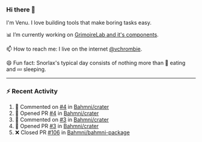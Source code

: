 ### Hi there 👋

I'm Venu. I love building tools that make boring tasks easy.

📊 I’m currently working on [GrimoireLab and it's components](https://chaoss.github.io/grimoirelab).

📫 How to reach me: I live on the internet [@vchrombie](https://www.google.co.in/search?q=vchrombie).

😄 Fun fact: Snorlax's typical day consists of nothing more than :doughnut: eating and :zzz: sleeping.

---

### :zap: Recent Activity

<!--RECENT_ACTIVITY:start-->
1. 💬 Commented on [#4](https://github.com/Bahmni/crater/pull/4#issuecomment-1169694490) in [Bahmni/crater](https://github.com/Bahmni/crater)
2. 💪 Opened PR [#4](https://github.com/Bahmni/crater/pull/4) in [Bahmni/crater](https://github.com/Bahmni/crater)
3. 💬 Commented on [#3](https://github.com/Bahmni/crater/pull/3#issuecomment-1169683205) in [Bahmni/crater](https://github.com/Bahmni/crater)
4. 💪 Opened PR [#3](https://github.com/Bahmni/crater/pull/3) in [Bahmni/crater](https://github.com/Bahmni/crater)
5. ❌ Closed PR [#106](https://github.com/Bahmni/bahmni-package/pull/106) in [Bahmni/bahmni-package](https://github.com/Bahmni/bahmni-package)
<!--RECENT_ACTIVITY:end-->

<!--
**vchrombie/vchrombie** is a ✨ _special_ ✨ repository because its `README.md` (this file) appears on your GitHub profile.

Here are some ideas to get you started:

- 🔭 I’m currently working on ...
- 🌱 I’m currently learning ...
- 👯 I’m looking to collaborate on ...
- 🤔 I’m looking for help with ...
- 💬 Ask me about ...
- 📫 How to reach me: ...
- 😄 Pronouns: ...
- ⚡ Fun fact: ...
-->
